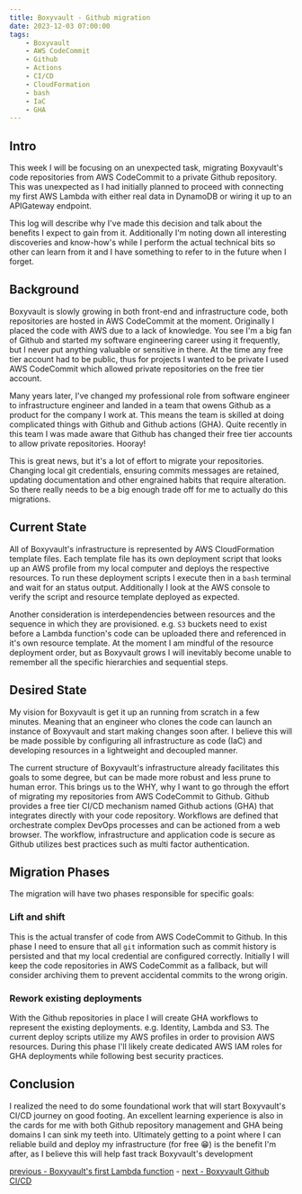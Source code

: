 ```yaml
---
title: Boxyvault - Github migration
date: 2023-12-03 07:00:00
tags:
    - Boxyvault
    - AWS CodeCommit
    - Github
    - Actions
    - CI/CD
    - CloudFormation
    - bash
    - IaC
    - GHA
---
```


## Intro

This week I will be focusing on an unexpected task, migrating Boxyvault's code repositories from AWS CodeCommit to a private Github repository. This was unexpected as I had initially planned to proceed with connecting my first AWS Lambda with either real data in DynamoDB or wiring it up to an APIGateway endpoint.

This log will describe why I've made this decision and talk about the benefits I expect to gain from it. Additionally I'm noting down all interesting discoveries and know-how's while I perform the actual technical bits so other can learn from it and I have something to refer to in the future when I forget.

## Background

Boxyvault is slowly growing in both front-end and infrastructure code, both repositories are hosted in AWS CodeCommit at the moment. Originally I placed the code with AWS due to a lack of knowledge. You see I'm a big fan of Github and started my software engineering career using it frequently, but I never put anything valuable or sensitive in there. At the time any free tier account had to be public, thus for projects I wanted to be private I used AWS CodeCommit which allowed private repositories on the free tier account.

Many years later, I've changed my professional role from software engineer to infrastructure engineer and landed in a team that owens Github as a product for the company I work at. This means the team is skilled at doing complicated things with Github and Github actions (GHA). Quite recently in this team I was made aware that Github has changed their free tier accounts to allow private repositories.
Hooray!

This is great news, but it's a lot of effort to migrate your repositories. Changing local git credentials, ensuring commits messages are retained, updating documentation and other engrained habits that require alteration. So there really needs to be a big enough trade off for me to actually do this migrations.

## Current State

All of Boxyvault's infrastructure is represented by AWS CloudFormation template files. Each template file has its own deployment script that looks up an AWS profile from my local computer and deploys the respective resources. To run these deployment scripts I execute then in a `bash` terminal and wait for an status output. Additionally I look at the AWS console to verify the script and resource template deployed as expected.

Another consideration is interdependencies between resources and the sequence in which they are provisioned. e.g. `S3` buckets need to exist before a Lambda function's code can be uploaded there and referenced in it's own resource template. At the moment I am mindful of the resource deployment order, but as Boxyvault grows I will inevitably become unable to remember all the specific hierarchies and sequential steps.

## Desired State

My vision for Boxyvault is get it up an running from scratch in a few minutes. Meaning that an engineer who clones the code can launch an instance of Boxyvault and start making changes soon after. I believe this will be made possible by configuring all infrastructure as code (IaC) and developing resources in a lightweight and decoupled manner.

The current structure of Boxyvault's infrastructure already facilitates this goals to some degree, but can be made more robust and less prune to human error. This brings us to the WHY, why I want to go through the effort of migrating my repositories from AWS CodeCommit to Github. Github provides a free tier CI/CD mechanism named Github actions (GHA) that integrates directly with your code repository. Workflows are defined that orchestrate complex DevOps processes and can be actioned from a web browser. The workflow, infrastructure and application code is secure as Github utilizes best practices such as multi factor authentication.

## Migration Phases

The migration will have two phases responsible for specific goals:

### Lift and shift

This is the actual transfer of code from AWS CodeCommit to Github. In this phase I need to ensure that all `git` information such as commit history is persisted and that my local credential are configured correctly. Initially I will keep the code repositories in AWS CodeCommit as a fallback, but will consider archiving them to prevent accidental commits to the wrong origin.

### Rework existing deployments

With the Github repositories in place I will create GHA workflows to represent the existing deployments. e.g. Identity, Lambda and S3. The current deploy scripts utilize my AWS profiles in order to provision AWS resources. During this phase I'll likely create dedicated AWS IAM roles for GHA deployments while following best security practices.

## Conclusion

I realized the need to do some foundational work that will start Boxyvault's CI/CD journey on good footing. An excellent learning experience is also in the cards for me with both Github repository management and GHA being domains I can sink my teeth into. Ultimately getting to a point where I can reliable build and deploy my infrastructure (for free 😁) is the benefit I'm after, as I believe this will help fast track Boxyvault's development

[previous - Boxyvault's first Lambda function](https://jaxsbr.github.io/pkb-blog/2023/11/10/boxyvault-the-first-lambda-function/) - [next - Boxyvault Github CI/CD](https://jaxsbr.github.io/pkb-blog/2023/12/22/boxyvault-github-cicd/)

